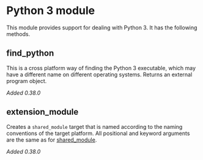 # Python 3 module

This module provides support for dealing with Python 3. It has the following methods.

## find_python

This is a cross platform way of finding the Python 3 executable, which may have a different name on different operating systems. Returns an external program object.

*Added 0.38.0*

## extension_module

Creates a `shared_module` target that is named according to the naming conventions of the target platform. All positional and keyword arguments are the same as for [shared_module](Reference-manual.md#shared_module).

*Added 0.38.0*
